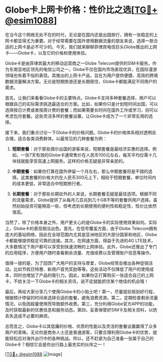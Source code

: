 # Globe卡上网卡价格：性价比之选[[TG💪+ @esim1088](https://t.me/s/esim1088)]

在当今这个网络无处不在的时代，无论是在国内还是出国旅行，拥有一张稳定的上网卡都显得尤为重要。对于经常需要在国外使用数据流量的朋友来说，选择一款合适的上网卡是必不可少的。今天，我们就来聊聊菲律宾电信巨头Globe推出的上网卡——Globe卡，以及它的价格和使用体验。

Globe卡是由菲律宾最大的移动运营商之一Globe Telecom提供的SIM卡服务。作为东南亚地区领先的电信公司之一，Globe不仅在国内市场表现优异，在国际漫游领域也有着不俗的表现。其推出的上网卡产品，旨在为用户提供便捷、高效的跨境数据流量解决方案。无论是短期旅游还是长期居住，Globe卡都能满足不同用户的需求。

首先，让我们来看看Globe卡的主要特点。Globe卡支持多种套餐选择，用户可以根据自己的实际需求挑选最适合的方案。比如，如果你只是计划短时间出国，可以选择按日计费或者按周计费的套餐；而如果需要长时间在国外工作或学习，则可以考虑包月套餐。这些灵活多样的套餐设置，让Globe卡成为了一个非常实用的选择。

接下来，我们重点讨论一下Globe卡的价格问题。Globe卡的价格体系相对透明且合理，适合各类消费群体。以最常见的几种套餐为例：

1. **短期套餐**：对于那些偶尔出国的游客来说，短期套餐是最经济实惠的选择。例如，一张7天有效的Globe卡通常售价在人民币100元左右，每天平均仅需十几块钱就能享受高速上网服务。这样的价格无疑是非常亲民的。

2. **中期套餐**：如果你打算在国外停留一个月左右，那么中期套餐将是不错的选择。这类套餐的价格大约在人民币300元上下，相较于短期套餐，单位时间内的成本更低，非常适合中短期旅行者。

3. **长期套餐**：对于那些长期驻外的人来说，长期套餐无疑是最佳选项。根据不同的流量需求，Globe提供了从每月几百兆到几十GB不等的套餐供用户选择。虽然初始投资可能稍高一些，但考虑到长期使用的便利性和稳定性，性价比依然很高。

当然了，除了价格本身之外，用户更关心的是Globe卡的实际使用效果如何。实际上，Globe卡的表现相当出色。首先，在信号覆盖方面，由于Globe Telecom拥有庞大的基站网络，因此在全球范围内尤其是亚洲地区的大部分国家和地区，Globe卡都能够提供稳定可靠的连接。其次，在网速方面，得益于先进的4G LTE技术，大多数情况下用户都可以享受到快速流畅的上网体验。此外，Globe还推出了专门的应用程序，方便用户随时查看剩余流量、充值续费以及管理账户信息等操作。

值得一提的是，为了回馈广大用户的支持与厚爱，Globe经常会推出各种促销活动。比如节假日特惠、新用户首充奖励等等。这些活动不仅降低了用户的使用成本，同时也增加了产品的吸引力。因此，如果你正打算购买一张适合自己的上网卡，不妨关注一下Globe卡的相关资讯，说不定就能抓住某个绝佳的机会哦！

最后，再给大家分享几个使用Globe卡的小贴士吧！第一，尽量提前规划好行程，根据预计停留的时间来选择合适的套餐，避免浪费资源。第二，定期检查剩余流量情况，以免因超量使用而导致额外收费。第三，充分利用Globe官方APP的功能，及时获取最新的优惠信息和服务动态。第四，妥善保管好SIM卡及相关资料，以防丢失造成不必要的麻烦。

总而言之，Globe卡以其低廉的价格、优质的性能以及灵活的套餐设置赢得了众多用户的青睐。无论你是商务人士还是普通游客，只要合理利用Globe卡的优势，就能轻松应对海外出行中的各种挑战。所以，还不赶紧为自己准备一张属于自己的Globe卡？相信它会是你出行路上最忠实的伙伴之一！

[[TG💪+ @esim1088](https://t.me/s/esim1088) ![Image](https://i.postimg.cc/4NQfJmqS/Snipaste-2025-05-13-00-14-12.png)]